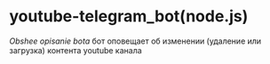 # youtube-telegram_bot(node.js)
*Obshee opisanie bota*
бот оповещает об изменении (удаление или загрузка) контента youtube канала
